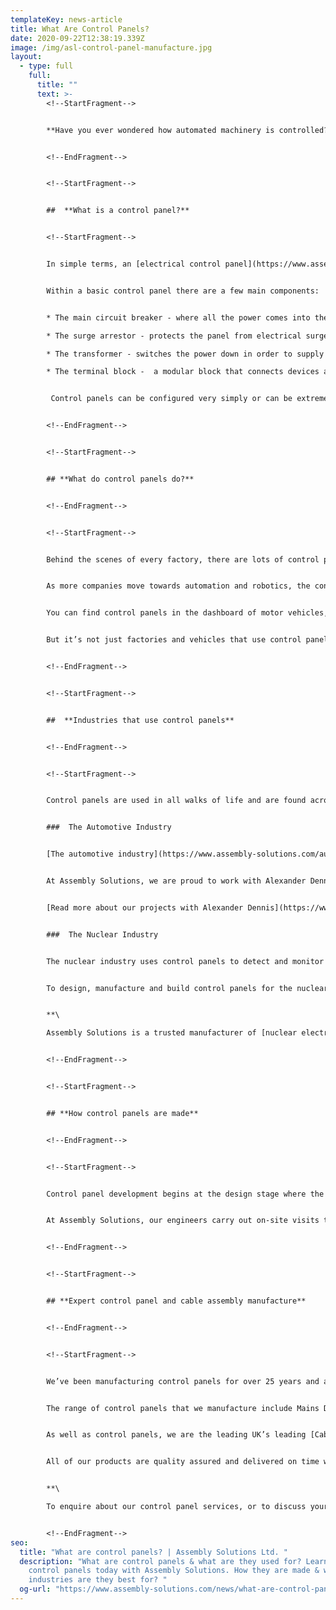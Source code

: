 ```yaml
---
templateKey: news-article
title: What Are Control Panels?
date: 2020-09-22T12:38:19.339Z
image: /img/asl-control-panel-manufacture.jpg
layout:
  - type: full
    full:
      title: ""
      text: >-
        <!--StartFragment-->


        **Have you ever wondered how automated machinery is controlled? The answer lies in the control panel. This amazing piece of kit is responsible for keeping automated equipment on track. Discover what control panels are, how they work and how they are made in our guide.**


        <!--EndFragment-->


        <!--StartFragment-->


        ##  **What is a control panel?**


        <!--StartFragment-->


        In simple terms, an [electrical control panel](https://www.assembly-solutions.com/electrical-control-panels) is a metal panel or enclosure that contains a combination of electrical devices. These devices monitor and control equipment using electrical power and send signals to direct the operation of machines or equipment.  


        Within a basic control panel there are a few main components:


        * The main circuit breaker - where all the power comes into the panel from various devices.

        * The surge arrestor - protects the panel from electrical surges such as a lightning strike. 

        * The transformer - switches the power down in order to supply smaller devices.

        * The terminal block -  a modular block that connects devices and joins two or more wires together. 


         Control panels can be configured very simply or can be extremely complex to meet the needs of different industrial environments.


        <!--EndFragment-->


        <!--StartFragment-->


        ## **What do control panels do?**


        <!--EndFragment-->


        <!--StartFragment-->


        Behind the scenes of every factory, there are lots of control panels that drive the process and keep it working efficiently. Factories use control panels to operate functions like production lines or conveyor equipment. 


        As more companies move towards automation and robotics, the control panel plays a pivotal role in controlling the entire manufacturing process. A well designed control panel will reduce downtime, increase productivity and protect vital equipment. 


        You can find control panels in the dashboard of motor vehicles, ships and aircraft. The panels are used to monitor and gauge information such as speed and distance. They also operate essential systems like motor control, navigation and autopilot. 


        But it’s not just factories and vehicles that use control panels. Organisations around the globe rely on control panels for many daily processes. From mainframe computers to security systems or life saving medical equipment.


        <!--EndFragment-->


        <!--StartFragment-->


        ##  **Industries that use control panels**


        <!--EndFragment-->


        <!--StartFragment-->


        Control panels are used in all walks of life and are found across [a vast range of industries](https://www.assembly-solutions.com/industries) including automotive, utility, agriculture, security and leisure. Most of these industries will use bespoke control panels designed and manufactured by a specialist team. 


        ###  The Automotive Industry 


        [The automotive industry](https://www.assembly-solutions.com/automotive-control-panel) is experiencing a green revolution with the electrification of vehicles from buses and trucks, to agricultural equipment. To meet the demands of this changing technology, businesses require innovative control panels that facilitate the development of their products and services as they adapt and grow. 


        At Assembly Solutions, we are proud to work with Alexander Dennis, a global leader in the design and manufacture of double deck buses. For over 10 years we have developed and fabricated a range of control panels alongside their other [electric products](https://www.assembly-solutions.com/). 


        [Read more about our projects with Alexander Dennis](https://www.assembly-solutions.com/projects/alexander-dennis/) and why they consider us to be the UK’s best control panel manufacturer. 


        ###  The Nuclear Industry 


        The nuclear industry uses control panels to detect and monitor plant activity. The control room in a nuclear power station contains a combination of complex panels and boards. This equipment is safety-critical and control panels must be 100% reliable. 


        To design, manufacture and build control panels for the nuclear industry requires a wealth of knowledge and experience. The panels are more complex and technical than in other sectors and are made by a [team of specialist panel builders](https://www.assembly-solutions.com/control-panels). 


        **\

        Assembly Solutions is a trusted manufacturer of [nuclear electrical control panel equipment](https://www.assembly-solutions.com/nuclear-control-panel). We have over 10 years of experience in the Nuclear Industry.  We are proud to be an approved supplier to Sellafield power station and have even built special cells within our factory where Sellafield’s panels are produced.**


        <!--EndFragment-->


        <!--StartFragment-->


        ## **How control panels are made**


        <!--EndFragment-->


        <!--StartFragment-->


        Control panel development begins at the design stage where the manufacturer works closely with the customer to understand their ideas and develop a fitting design. The panels are manufactured in a state of the art facility using quality panel wiring alongside computer-aided design. Each panel is tested and quality approved before the final installation. 


        At Assembly Solutions, our engineers carry out on-site visits to discuss your project and develop the most cost-effective solution for your business. Our team offers a flexible service and fast turnaround times on all of our panel builds.


        <!--EndFragment-->


        <!--StartFragment-->


        ## **Expert control panel and cable assembly manufacture**


        <!--EndFragment-->


        <!--StartFragment-->


        We’ve been manufacturing control panels for over 25 years and are the preferred supplier to an impressive list of global companies including; Aston Martin, [Siemens](https://www.assembly-solutions.com/projects/siemens/) and Vodafone. 


        The range of control panels that we manufacture include Mains Distribution Control Boxes, Leak Detection Panels, Winch mounted Vehicle Control Panels, Ultraviolet water treatment Control Panels and many more! 


        As well as control panels, we are the leading UK’s leading [Cable Assembly](https://www.assembly-solutions.com/cable-assembly) and [Panel Wiring](https://www.assembly-solutions.com/wiring-harness) Manufacturers. Proud winners of Manufacturing Business of the Year Award. 


        All of our products are quality assured and delivered on time with excellent customer service. 


        **\

        To enquire about our control panel services, or to discuss your electrical assembly project, [contact our knowledgeable team today](https://www.assembly-solutions.com/).**


        <!--EndFragment-->
seo:
  title: "What are control panels? | Assembly Solutions Ltd. "
  description: "What are control panels & what are they used for? Learn all about
    control panels today with Assembly Solutions. How they are made & what
    industries are they best for? "
  og-url: "https://www.assembly-solutions.com/news/what-are-control-panels/ "
---
```

